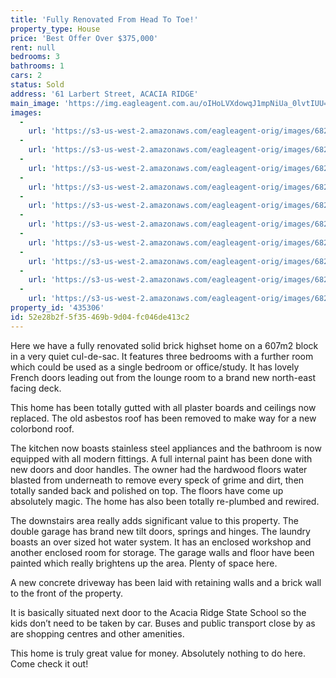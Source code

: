 ```yaml
---
title: 'Fully Renovated From Head To Toe!'
property_type: House
price: 'Best Offer Over $375,000'
rent: null
bedrooms: 3
bathrooms: 1
cars: 2
status: Sold
address: '61 Larbert Street, ACACIA RIDGE'
main_image: 'https://img.eagleagent.com.au/oIHoLVXdowqJ1mpNiUa_0lvtIUU=/1280x854/smart/https://s3-us-west-2.amazonaws.com/eagleagent-orig/images/6823020/117592511-image-M.jpg'
images:
  -
    url: 'https://s3-us-west-2.amazonaws.com/eagleagent-orig/images/6823029/117592511-image-I.jpg'
  -
    url: 'https://s3-us-west-2.amazonaws.com/eagleagent-orig/images/6823028/117592511-image-H.jpg'
  -
    url: 'https://s3-us-west-2.amazonaws.com/eagleagent-orig/images/6823027/117592511-image-G.jpg'
  -
    url: 'https://s3-us-west-2.amazonaws.com/eagleagent-orig/images/6823026/117592511-image-F.jpg'
  -
    url: 'https://s3-us-west-2.amazonaws.com/eagleagent-orig/images/6823025/117592511-image-E.jpg'
  -
    url: 'https://s3-us-west-2.amazonaws.com/eagleagent-orig/images/6823024/117592511-image-D.jpg'
  -
    url: 'https://s3-us-west-2.amazonaws.com/eagleagent-orig/images/6823023/117592511-image-C.jpg'
  -
    url: 'https://s3-us-west-2.amazonaws.com/eagleagent-orig/images/6823022/117592511-image-B.jpg'
  -
    url: 'https://s3-us-west-2.amazonaws.com/eagleagent-orig/images/6823021/117592511-image-A.jpg'
  -
    url: 'https://s3-us-west-2.amazonaws.com/eagleagent-orig/images/6823020/117592511-image-M.jpg'
property_id: '435306'
id: 52e28b2f-5f35-469b-9d04-fc046de413c2
---
```

Here we have a fully renovated solid brick highset home on a 607m2 block in a very quiet cul-de-sac. It features three bedrooms with a further room which could be used as a single bedroom or office/study. It has lovely French doors leading out from the lounge room to a brand new north-east facing deck.

This home has been totally gutted with all plaster boards and ceilings now replaced. The old asbestos roof has been removed to make way for a new colorbond roof.

The kitchen now boasts stainless steel appliances and the bathroom is now equipped with all modern fittings. A full internal paint has been done with new doors and door handles. The owner had the hardwood floors water blasted from underneath to remove every speck of grime and dirt, then totally sanded back and polished on top. The floors have come up absolutely magic. The home has also been totally re-plumbed and rewired.

The downstairs area really adds significant value to this property. The double garage has brand new tilt doors, springs and hinges. The laundry boasts an over sized hot water system. It has an enclosed workshop and another enclosed room for storage. The garage walls and floor have been painted which really brightens up the area. Plenty of space here.

A new concrete driveway has been laid with retaining walls and a brick wall to the front of the property.

It is basically situated next door to the Acacia Ridge State School so the kids don’t need to be taken by car. Buses and public transport close by as are shopping centres and other amenities.

This home is truly great value for money. Absolutely nothing to do here. Come check it out!